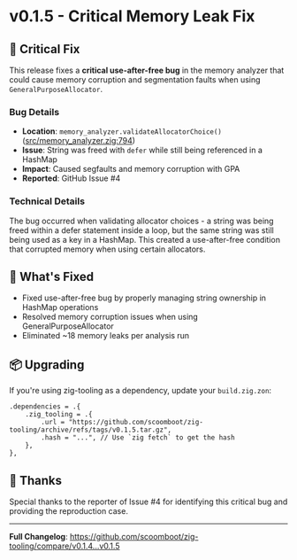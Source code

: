 # v0.1.5 - Critical Memory Leak Fix

## 🚨 Critical Fix

This release fixes a **critical use-after-free bug** in the memory analyzer that could cause memory corruption and segmentation faults when using `GeneralPurposeAllocator`.

### Bug Details
- **Location**: `memory_analyzer.validateAllocatorChoice()` ([src/memory_analyzer.zig:794](src/memory_analyzer.zig#L794))
- **Issue**: String was freed with `defer` while still being referenced in a HashMap
- **Impact**: Caused segfaults and memory corruption with GPA
- **Reported**: GitHub Issue #4

### Technical Details
The bug occurred when validating allocator choices - a string was being freed within a defer statement inside a loop, but the same string was still being used as a key in a HashMap. This created a use-after-free condition that corrupted memory when using certain allocators.

## 🔧 What's Fixed

- Fixed use-after-free bug by properly managing string ownership in HashMap operations
- Resolved memory corruption issues when using GeneralPurposeAllocator
- Eliminated ~18 memory leaks per analysis run

## 📦 Upgrading

If you're using zig-tooling as a dependency, update your `build.zig.zon`:

```zig
.dependencies = .{
    .zig_tooling = .{
        .url = "https://github.com/scoomboot/zig-tooling/archive/refs/tags/v0.1.5.tar.gz",
        .hash = "...", // Use `zig fetch` to get the hash
    },
},
```

## 🙏 Thanks

Special thanks to the reporter of Issue #4 for identifying this critical bug and providing the reproduction case.

---

**Full Changelog**: https://github.com/scoomboot/zig-tooling/compare/v0.1.4...v0.1.5